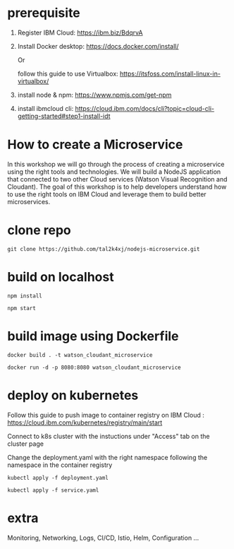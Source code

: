 # prerequisite

1) Register IBM Cloud: https://ibm.biz/BdqrvA

2) Install Docker desktop: https://docs.docker.com/install/

   Or 
   
   follow this guide to use Virtualbox: https://itsfoss.com/install-linux-in-virtualbox/

3) install node & npm: https://www.npmjs.com/get-npm

4) install ibmcloud cli: https://cloud.ibm.com/docs/cli?topic=cloud-cli-getting-started#step1-install-idt
   
# How to create a Microservice

In this workshop we will go through the process of creating a microservice using the right tools and technologies.
We will build a NodeJS application that connected to two other Cloud services (Watson Visual Recognition and Cloudant).
The goal of this workshop is to help developers understand how to use the right tools on IBM Cloud and leverage them to build better microservices.

# clone repo

```
git clone https://github.com/tal2k4xj/nodejs-microservice.git
```

# build on localhost

```
npm install

npm start
```

# build image using Dockerfile

```
docker build . -t watson_cloudant_microservice

docker run -d -p 8080:8080 watson_cloudant_microservice
```

# deploy on kubernetes

Follow this guide to push image to container registry on IBM Cloud :
https://cloud.ibm.com/kubernetes/registry/main/start

Connect to k8s cluster with the instuctions under "Access" tab on the cluster page

Change the deployment.yaml with the right namespace following the namespace in the container registry

```
kubectl apply -f deployment.yaml

kubectl apply -f service.yaml
```

# extra

Monitoring, Networking, Logs, CI/CD, Istio, Helm, Configuration ...
